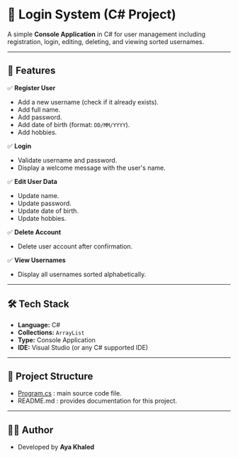 # 🔐 Login System (C# Project)

A simple **Console Application** in C# for user management including registration, login, editing, deleting, and viewing sorted usernames.

---

## 🚀 Features
✅ **Register User**  
  - Add a new username (check if it already exists).  
  - Add full name.  
  - Add password.  
  - Add date of birth (format: `DD/MM/YYYY`).  
  - Add hobbies.  

✅ **Login**  
  - Validate username and password.  
  - Display a welcome message with the user's name.  

✅ **Edit User Data**  
  - Update name.  
  - Update password.  
  - Update date of birth.  
  - Update hobbies.  

✅ **Delete Account**  
  - Delete user account after confirmation.  

✅ **View Usernames**  
  - Display all usernames sorted alphabetically.  

---
## 🛠️ Tech Stack
- **Language:** C#  
- **Collections:** `ArrayList`  
- **Type:** Console Application  
- **IDE:** Visual Studio (or any C# supported IDE)

---
## 📂 Project Structure

- [Program.cs](./Program.cs) : main source code file.  
- README.md : provides documentation for this project.


---

## 👩‍💻 Author
- Developed by **Aya Khaled**  
 


